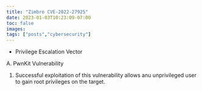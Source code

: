```yaml
---
title: "Zimbro CVE-2022-27925"
date: 2023-01-03T10:23:09-07:00
toc: false
images:
tags: ["posts","cybersecurity"]
---
```


* Privilege Escalation Vector

A. PwnKit Vulnerability
  1. Successful exploitation of this vulnerability allows anu unprivileged user to gain root privileges on the target.  
